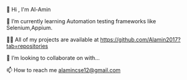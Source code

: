 👋 Hi , I'm Al-Amin

🌱 I’m currently learning Automation testing frameworks like Selenium,Appium.

👨‍💻 All of my projects are available at https://github.com/Alamin2017?tab=repositories

💞️ I’m looking to collaborate on with...

📫 How to reach me 
alamincse12@gmail.com
